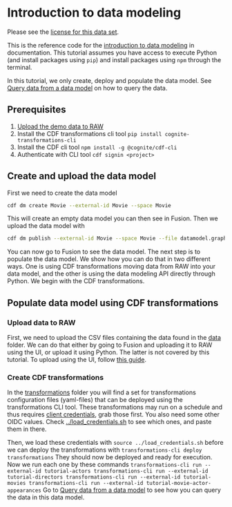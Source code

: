 # Introduction to data modeling

Please see the [license for this data set](LICENSE.dataset.md).

This is the reference code for the [introduction to data modeling](https://docs.cognite.com/cdf/data_modeling/intro_to_dm) in documentation.
This tutorial assumes you have access to execute Python (and install packages using `pip`) and install packages using `npm` through the terminal.

In this tutorial, we only create, deploy and populate the data model. See [Query data from a data model](https://docs.cognite.com/cdf/data_modeling/guides/query_data_dm) on how to query the data.

## Prerequisites

1. [Upload the demo data to RAW](https://docs.cognite.com/cdf/data_modeling/upload_raw_dm)
1. Install the CDF transformations cli tool `pip install cognite-transformations-cli`
1. Install the CDF cli tool `npm install -g @cognite/cdf-cli`
1. Authenticate with CLI tool `cdf signin <project>`

## Create and upload the data model

First we need to create the data model

```bash
cdf dm create Movie --external-id Movie --space Movie
```

This will create an empty data model you can then see in Fusion. Then we upload the data model with

```bash
cdf dm publish --external-id Movie --space Movie --file datamodel.graphql --version 1
```

You can now go to Fusion to see the data model. The next step is to populate the data model. We show how you can do that in two different ways. One is using CDF transformations moving data from RAW into your data model, and the other is using the data modeling API directly through Python. We begin with the CDF transformations.

## Populate data model using CDF transformations

### Upload data to RAW

First, we need to upload the CSV files containing the data found in the [data](data) folder. We can do that either by going to Fusion and uploading it to RAW using the UI, or upload it using Python. The latter is not covered by this tutorial. To upload using the UI, follow [this guide](https://docs.cognite.com/cdf/data_modeling/upload_raw_dm).

### Create CDF transformations

In the [transformations](transformations) folder you will find a set for transformations configuration files (yaml-files) that can be deployed using the transformations CLI tool. These transformations may run on a schedule and thus requires [client credentials](https://docs.cognite.com/cdf/integration/guides/transformation/admin_oidc), grab those first. You also need some other OIDC values. Check [../load_credentials.sh](../load_credentials.sh) to see which ones, and paste them in there.

Then, we load these credentials with
    ```
    source ../load_credentials.sh
    ```
before we can deploy the transformations with
    ```
    transformations-cli deploy transformations
    ```
They should now be deployed and ready for execution. Now we run each one by these commands
    ```
    transformations-cli run --external-id tutorial-actors
    transformations-cli run --external-id tutorial-directors
    transformations-cli run --external-id tutorial-movies
    transformations-cli run --external-id tutorial-movie-actor-appearances
    ```
Go to [Query data from a data model](https://docs.cognite.com/cdf/data_modeling/guides/query_data_dm) to see how you can query the data in this data model.
